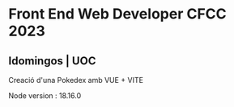 # Front End Web Developer CFCC 2023
## Idomingos | UOC 

Creació d'una Pokedex amb VUE + VITE

Node version : 18.16.0
